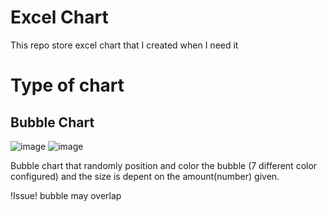 # Excel Chart
 This repo store excel chart that I created when I need it
 
 # Type of chart
## Bubble Chart
![image](https://user-images.githubusercontent.com/9015764/165044032-e0027e06-3562-42f3-b8db-a6dd4ace770b.png)
![image](https://user-images.githubusercontent.com/9015764/165044719-859e7d82-ce64-41e7-9081-f97fac0e2cd0.png)

<p>Bubble chart that randomly position and color the bubble (7 different color configured) and the size is depent on the amount(number) given.</p>
!Issue! bubble may overlap
